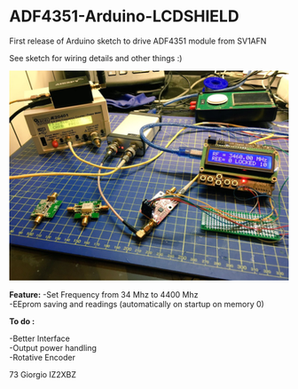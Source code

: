 # ADF4351-Arduino-LCDSHIELD

First release of Arduino sketch to drive ADF4351 module from SV1AFN

See sketch for wiring details and other things :)

![Screenshot](image.jpg)

<b>Feature:</b>
-Set Frequency from 34 Mhz to 4400 Mhz<br>
-EEprom saving and readings (automatically on startup on memory 0)<br>


<b>To do :</b><br>

-Better Interface <br>
-Output power handling <br>
-Rotative Encoder <br>

73
Giorgio IZ2XBZ



